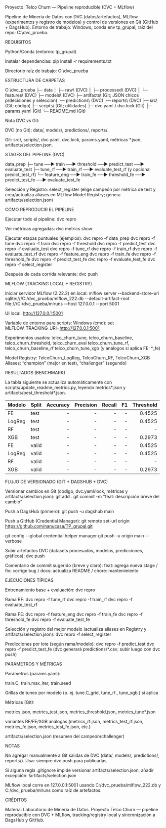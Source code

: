Proyecto: Telco Churn — Pipeline reproducible (DVC + MLflow)

Pipeline de Minería de Datos con DVC (datos/artefactos), MLflow (experimentos y registro de modelos) y control de versiones en Git (GitHub + DagsHub). Entorno de trabajo: Windows, conda env tp_grupal, raíz del repo: C:\dvc_prueba.

REQUISITOS

Python/Conda (entorno: tp_grupal)

Instalar dependencias: pip install -r requirements.txt

Directorio raíz de trabajo: C:\dvc_prueba

ESTRUCTURA DE CARPETAS

C:\dvc_prueba
├─ data
│ ├─ raw\ (DVC)
│ ├─ processed\ (DVC)
│ └─ features\ (DVC)
├─ models\ (DVC)
├─ artifacts\ (Git; JSON chicos p/decisiones y selección)
├─ predictions\ (DVC)
├─ reports\ (DVC)
├─ src\ (Git; código)
├─ scripts\ (Git; utilidades)
├─ dvc.yaml / dvc.lock (Git)
├─ params.yaml (Git)
└─ README.md (Git)

Nota DVC vs Git:

DVC (no Git): data/, models/, predictions/, reports/.

Git: src/, scripts/, dvc.yaml, dvc.lock, params.yaml, métricas *.json, artifacts/selection.json.

STAGES DEL PIPELINE (DVC)

data_prep
├─ tune ──► train ──► threshold ──► predict_test ──► evaluate_test
├─ tune_rf ──► train_rf ──► evaluate_test_rf (y opcional predict_test_rf)
└─ feature_eng ──► train_fe ──► threshold_fe ──► predict_test_fe ──► evaluate_test_fe

Selección y Registro:
select_register (elige campeón por métrica de test y crea/actualiza aliases en MLflow Model Registry; genera artifacts/selection.json)

CÓMO REPRODUCIR EL PIPELINE

Ejecutar todo el pipeline:
dvc repro

Ver métricas agregadas:
dvc metrics show

Ejecutar etapas puntuales (ejemplos):
dvc repro -f data_prep
dvc repro -f tune
dvc repro -f train
dvc repro -f threshold
dvc repro -f predict_test
dvc repro -f evaluate_test
dvc repro -f tune_rf
dvc repro -f train_rf
dvc repro -f evaluate_test_rf
dvc repro -f feature_eng
dvc repro -f train_fe
dvc repro -f threshold_fe
dvc repro -f predict_test_fe
dvc repro -f evaluate_test_fe
dvc repro -f select_register

Después de cada corrida relevante:
dvc push

MLFLOW (TRACKING LOCAL + REGISTRY)

Iniciar servidor MLflow (2.22.2) en local:
mlflow server --backend-store-uri sqlite:///C:/dvc_prueba/mlflow_222.db --default-artifact-root file:///C:/dvc_prueba/mlruns --host 127.0.0.1 --port 5001

UI local:
http://127.0.0.1:5001

Variable de entorno para scripts:
Windows (cmd): set MLFLOW_TRACKING_URI=http://127.0.0.1:5001

Experimentos usados:
telco_churn_tune, telco_churn_baseline, telco_churn_threshold, telco_churn_eval
telco_churn_tune_rf, telco_churn_baseline_rf
telco_churn_tune_xgb (y análogos si aplica FE: *_fe)

Model Registry:
TelcoChurn_LogReg, TelcoChurn_RF, TelcoChurn_XGB
Aliases: “champion” (mejor en test), “challenger” (segundo)

RESULTADOS (BENCHMARK)

La tabla siguiente se actualiza automáticamente con scripts/update_readme_metrics.py, leyendo metrics*.json y artifacts/best_threshold*.json.

<!-- METRICS_START -->

| Modelo | Split | Accuracy | Precision | Recall | F1 | Threshold |
|---|---|---:|---:|---:|---:|---:|
| FE | test | - | - | - | - | 0.4525 |
| LogReg | test | - | - | - | - | 0.4525 |
| RF | test | - | - | - | - | - |
| XGB | test | - | - | - | - | 0.2973 |
| FE | valid | - | - | - | - | 0.4525 |
| LogReg | valid | - | - | - | - | 0.4525 |
| RF | valid | - | - | - | - | - |
| XGB | valid | - | - | - | - | 0.2973 |

<!-- METRICS_END -->

FLUJO DE VERSIONADO (GIT + DAGSHUB + DVC)

Versionar cambios en Git (código, dvc.yaml/lock, métricas y artifacts/selection.json):
git add .
git commit -m "feat: descripción breve del cambio"

Push a DagsHub (primero):
git push -u dagshub main

Push a GitHub (Credential Manager):
git remote set-url origin https://github.com/nanucasa/TP_grupal.git

git config --global credential.helper manager
git push -u origin main --verbose

Subir artefactos DVC (datasets procesados, modelos, predicciones, gráficos):
dvc push

Comentario de commit sugerido (breve y claro):
feat: agrega nueva stage / fix: corrige bug / docs: actualiza README / chore: mantenimiento

EJECUCIONES TÍPICAS

Entrenamiento base + evaluación:
dvc repro

Rama RF:
dvc repro -f tune_rf
dvc repro -f train_rf
dvc repro -f evaluate_test_rf

Rama FE:
dvc repro -f feature_eng
dvc repro -f train_fe
dvc repro -f threshold_fe
dvc repro -f evaluate_test_fe

Selección y registro del mejor modelo (actualiza aliases en Registry y artifacts/selection.json):
dvc repro -f select_register

Predicciones por lote (según rama/modelo):
dvc repro -f predict_test
dvc repro -f predict_test_fe
(dvc generará predictions/*.csv; subir luego con dvc push)

PARÁMETROS Y MÉTRICAS

Parámetros (params.yaml):

train.C, train.max_iter, train.seed

Grillas de tuneo por modelo (p. ej. tune.C_grid, tune_rf., tune_xgb.) si aplica

Métricas (Git):

metrics.json, metrics_test.json, metrics_threshold.json, metrics_tune*.json

variantes RF/FE/XGB análogas (metrics_rf.json, metrics_test_rf.json, metrics_fe.json, metrics_test_fe.json, etc.)

artifacts/selection.json (resumen del campeón/challenger)

NOTAS

No agregar manualmente a Git salidas de DVC (data/, models/, predictions/, reports/). Usar siempre dvc push para publicarlas.

Si alguna regla .gitignore impide versionar artifacts/selection.json, añadir excepción: !artifacts/selection.json

MLflow local corre en 127.0.0.1:5001 usando C:/dvc_prueba/mlflow_222.db y C:/dvc_prueba/mlruns como raíz de artefactos.

CRÉDITOS

Materia: Laboratorio de Minería de Datos. Proyecto Telco Churn — pipeline reproducible con DVC + MLflow, tracking/registry local y sincronización a DagsHub y GitHub.